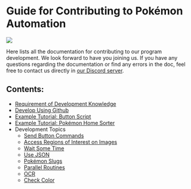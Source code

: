 # Guide for Contributing to Pokémon Automation

[<img src="https://canary.discordapp.com/api/guilds/695809740428673034/widget.png?style=banner2">](https://discord.gg/cQ4gWxN)

Here lists all the documentation for contributing to our program development.
We look forward to have you joining us.
If you have any questions regarding the documentation or find any errors in the doc, feel free to contact us directly in [our Discord server](https://discord.gg/cQ4gWxN).

## Contents:

- [Requirement of Development Knowledge](Knowledge.md)
- [Develop Using Github](Git.md)
- [Example Tutorial: Button Script](TutorialMC.md)
- [Example Tutorial: Pokémon Home Sorter](TutorialCC.md)
- Development Topics
	- [Send Button Commands](Button.md)
	- [Access Regions of Interest on Images](SubImage.md)
	- [Wait Some Time](Wait.md)
	- [Use JSON](JSON.md)
	- [Pokémon Slugs](Slug.md)
	- [Parallel Routines](Parallel.md)
	- [OCR](OCR.md)
	- [Check Color](Color.md)